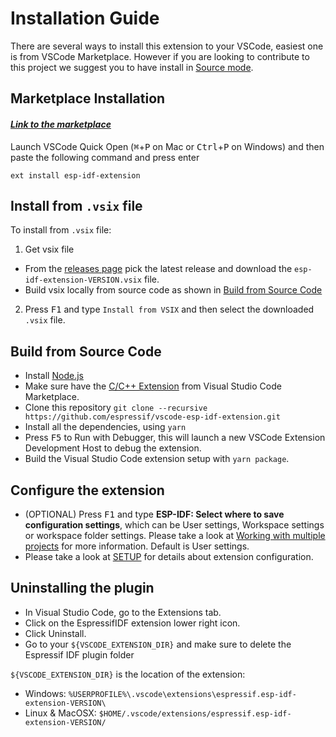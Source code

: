# Installation Guide

There are several ways to install this extension to your VSCode, easiest one is from VSCode Marketplace. However if you are looking to contribute to this project we suggest you to have install in [Source mode](#Build-from-Source-Code).

## Marketplace Installation

#### _[Link to the marketplace](https://marketplace.visualstudio.com/items?itemName=espressif.esp-idf-extension)_

Launch VSCode Quick Open (<kbd>⌘</kbd>+<kbd>P</kbd> on Mac or <kbd>Ctrl</kbd>+<kbd>P</kbd> on Windows) and then paste the following command and press enter

    ext install esp-idf-extension

## Install from `.vsix` file

To install from `.vsix` file:

1. Get vsix file

- From the [releases page](https://github.com/espressif/vscode-esp-idf-extension/releases/) pick the latest release and download the `esp-idf-extension-VERSION.vsix` file.
- Build vsix locally from source code as shown in [Build from Source Code](#Build-from-Source-Code)

2. Press <kbd>F1</kbd> and type `Install from VSIX` and then select the downloaded `.vsix` file.

## Build from Source Code

- Install [Node.js](https://nodejs.org/en/)
- Make sure have the [C/C++ Extension](https://marketplace.visualstudio.com/items?itemName=ms-vscode.cpptools) from Visual Studio Code Marketplace.
- Clone this repository `git clone --recursive https://github.com/espressif/vscode-esp-idf-extension.git`
- Install all the dependencies, using `yarn`
- Press <kbd>F5</kbd> to Run with Debugger, this will launch a new VSCode Extension Development Host to debug the extension.
- Build the Visual Studio Code extension setup with `yarn package`.

## Configure the extension

- (OPTIONAL) Press <kbd>F1</kbd> and type **ESP-IDF: Select where to save configuration settings**, which can be User settings, Workspace settings or workspace folder settings. Please take a look at [Working with multiple projects](./MULTI_PROJECTS.md) for more information. Default is User settings.
- Please take a look at [SETUP](./SETUP.md) for details about extension configuration.

## Uninstalling the plugin

- In Visual Studio Code, go to the Extensions tab.
- Click on the EspressifIDF extension lower right icon.
- Click Uninstall.
- Go to your `${VSCODE_EXTENSION_DIR}` and make sure to delete the Espressif IDF plugin folder

`${VSCODE_EXTENSION_DIR}` is the location of the extension:

- Windows: `%USERPROFILE%\.vscode\extensions\espressif.esp-idf-extension-VERSION\`
- Linux & MacOSX: `$HOME/.vscode/extensions/espressif.esp-idf-extension-VERSION/`
